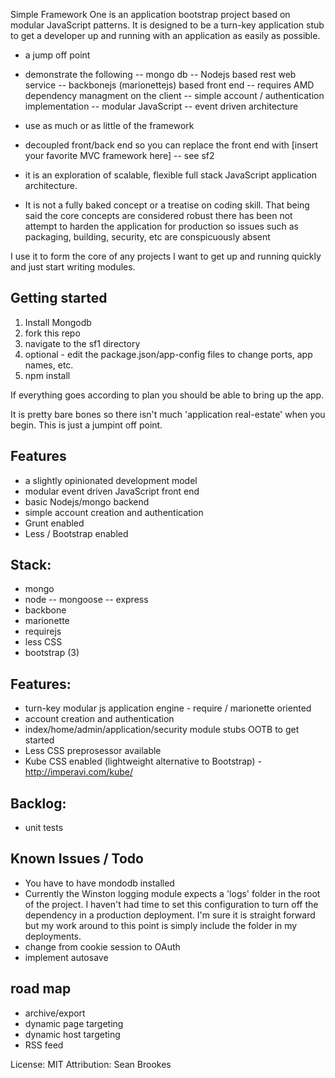 Simple Framework One is an application bootstrap project based on modular JavaScript patterns.  It is designed to be a turn-key
 application stub to get a developer up and running with an application as easily as possible.

- a jump off point
- demonstrate the following
-- mongo db
-- Nodejs based rest web service
-- backbonejs (marionettejs) based front end
-- requires AMD dependency managment on the client
-- simple account / authentication implementation
-- modular JavaScript
-- event driven architecture

- use as much or as little of the framework

- decoupled front/back end so you can replace the front end with [insert your favorite MVC framework here]
-- see sf2

- it is an exploration of scalable, flexible full stack JavaScript application architecture.

- It is not a fully baked concept or a treatise on coding skill.  That being said the core concepts are considered robust there
has been not attempt to harden the application for production so issues such as packaging, building, security, etc are conspicuously
absent


 I use it to form the core of any projects I want to get up and running quickly and just start writing modules.

## Getting started
1) Install Mongodb
2) fork this repo
3) navigate to the sf1 directory
4) optional - edit the package.json/app-config files to change ports, app names, etc.
5) npm install

If everything goes according to plan you should be able to bring up the app.

It is pretty bare bones so there isn't much 'application real-estate' when you begin.  This is just a jumpint off point.

## Features
- a slightly opinionated development model
- modular event driven JavaScript front end
- basic Nodejs/mongo backend
- simple account creation and authentication
- Grunt enabled
- Less / Bootstrap enabled


## Stack:
- mongo
- node
-- mongoose
-- express
- backbone
- marionette
- requirejs
- less CSS
- bootstrap (3)

## Features:
- turn-key modular js application engine - require / marionette  oriented
- account creation and authentication
- index/home/admin/application/security module stubs OOTB to get started
- Less CSS preprosessor available
- Kube CSS enabled (lightweight alternative to Bootstrap) - http://imperavi.com/kube/

## Backlog:
- unit tests

## Known Issues / Todo
- You have to have mondodb installed
- Currently the Winston logging module expects a 'logs' folder in the root of the project.  I haven't had time to set this configuration to turn off the dependency in a production deployment.
I'm sure it is straight forward but my work around to this point is simply include the folder in my deployments.
- change from cookie session to OAuth
- implement autosave

## road map
- archive/export
- dynamic page targeting
- dynamic host targeting
- RSS feed

License: MIT
Attribution: Sean Brookes